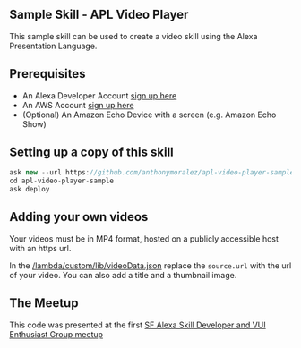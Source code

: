 ## Sample Skill - APL Video Player

This sample skill can be used to create a video skill using the Alexa Presentation Language.


## Prerequisites

* An Alexa Developer Account [sign up here](https://developer.amazon.com/alexa-skills-kit)
* An AWS Account [sign up here](https://aws.amazon.com)
* (Optional) An Amazon Echo Device with a screen (e.g. Amazon Echo Show)


## Setting up a copy of this skill

```javascript
ask new --url https://github.com/anthonymoralez/apl-video-player-sample --name apl-video-player-sample
cd apl-video-player-sample
ask deploy
```

## Adding your own videos
Your videos must be in MP4 format, hosted on a publicly accessible host with an https url. 

In the [/lambda/custom/lib/videoData.json](/lambda/custom/lib/videoData.json) replace the `source.url` with the url of your video. You can also add a title and a thumbnail image.


## The Meetup

This code was presented at the first [SF Alexa Skill Developer and VUI Enthusiast Group meetup](https://www.meetup.com/SF-Alexa-Skill-Developer-and-VUI-Enthusiast-Group/events/259013060)
